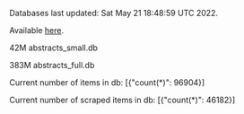 Databases last updated: Sat May 21 18:48:59 UTC 2022. 

Available [here](https://github.com/cbeauhilton/ash-db/releases).


42M	abstracts_small.db

383M	abstracts_full.db

Current number of items in db:
[{"count(*)": 96904}]

Current number of scraped items in db:
[{"count(*)": 46182}]
